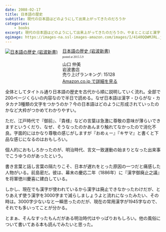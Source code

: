 ```yaml
---
date: 2008-02-17
title: 日本語の歴史
subtitle: 現代の日本語はどのようにして出来上がってきたのだろうか
categories: 
    - books
excerpt: 現代の日本語はどのようにして出来上がってきたのだろうか。やまとことばと漢字との出会い、日本語文の誕生、係り結びはなぜ消えたか、江戸言葉の登場、言文一致体を生み出すための苦闘…。
ogimage: https://images-na.ssl-images-amazon.com/images/I/4140QQWMJRL.jpg
---
```


<div class="azlink-box"><div class="azlink-image" style="float:left"><a href="http://www.amazon.co.jp/exec/obidos/ASIN/4004310180/warikiru-22/" name="azlinklink" target="_blank"><img src="https://images-na.ssl-images-amazon.com/images/I/4140QQWMJRL._SL160_.jpg" alt="日本語の歴史 (岩波新書)" style="border:none" /></a></div><div class="azlink-info" style="float:left;margin-left:15px;line-height:120%"><div class="azlink-name" style="margin-bottom:10px;line-height:120%"><a href="http://www.amazon.co.jp/exec/obidos/ASIN/4004310180/warikiru-22/" name="azlinklink" target="_blank">日本語の歴史 (岩波新書)</a><div class="azlink-powered-date" style="font-size:7pt;margin-top:5px;font-family:verdana;line-height:120%">posted at 2015.5.9</div></div><div class="azlink-detail">山口 仲美<br />岩波書店<br />売り上げランキング: 15128<br /></div><div class="azlink-link" style="margin-top:5px"><a href="http://www.amazon.co.jp/exec/obidos/ASIN/4004310180/warikiru-22/" target="_blank">Amazon.co.jp で詳細を見る</a></div></div><div class="azlink-footer" style="clear:left"></div></div>

全体としてタイトル通り日本語の歴史を古代から順に説明していく流れ。全部で200ページくらいの内容なので半日で読める。なぜ日本語は漢字・ひらがな・カタカナ3種類の文字をつかうのか？今の日本語はどのように形成されていったのかなど大枠がつかめてわかりやすい。

ただ、江戸時代で『御前』、『貴様』などの言葉は急激に尊敬の意味が薄らいできますというくだり、なぜ、そうなったのかあんまり触れてなかったので消化不良。字面的にはかなり尊敬の感じがしますが『おめぇー』『キサマ』と書くと下品な感じになるのはおもしろい。

個人的におもしろかったのが、明治時代、言文一致運動の始まりとなった出来事でこうゆうのがあったという。

書き言葉と話し言葉の隔たりこそ、日本が遅れをとった原因の一つだと痛感した人物がいる。前島密だ。彼は、幕末の慶応二年（1886年）に『漢字御廃止之議』を将軍徳川慶喜に建白している。

しかし、現在でも漢字が使われているから漢字は廃止できなかったわけだが、とりあえず使う漢字を3000字まで減らしましょうよと流れになったみたい、その時は。3000字少ないなと一瞬思ったのだが、現在の常用漢字が1945字なので、それでも多いってことが分かる。

とまぁ、そんなすったもんだがある明治時代はやっぱりおもしろい。他の風俗について書いてある本も読んでみたいと思った。